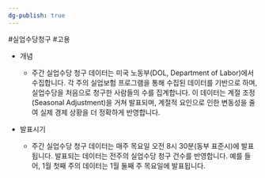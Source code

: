 ```yaml
---
dg-publish: true
---
```

#실업수당청구 #고용 


- 개념 
	- 주간 실업수당 청구 데이터는 미국 노동부(DOL, Department of Labor)에서 수집합니다. 각 주의 실업보험 프로그램을 통해 수집된 데이터를 기반으로 하며, 실업수당을 처음으로 청구한 사람들의 수를 집계합니다. 이 데이터는 계절 조정(Seasonal Adjustment)을 거쳐 발표되며, 계절적 요인으로 인한 변동성을 줄여 실제 경제 상황을 더 정확하게 반영합니다.

- 발표시기
	- 주간 실업수당 청구 데이터는 매주 목요일 오전 8시 30분(동부 표준시)에 발표됩니다. 발표되는 데이터는 전주의 실업수당 청구 건수를 반영합니다. 예를 들어, 1월 첫째 주의 데이터는 1월 둘째 주 목요일에 발표됩니다.